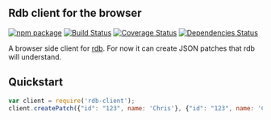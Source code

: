 __Rdb client for the browser__
------------------------------------- 
[![npm package][npm-image]][npm-url] 
[![Build Status][travis-image]][travis-url] 
[![Coverage Status][coveralls-image]][coveralls-url] 
[![Dependencies Status][david-image]][david-url] 


A browser side client for [rdb](https://npmjs.org/package/rdb). For now it can create JSON patches that rdb will understand.

## Quickstart


```js
var client = require('rdb-client');
client.createPatch({"id": "123", name: 'Chris'}, {"id": "123", name: 'Chris Brown', "interests": ["skiiing", "hiking"]});
```

[npm-image]:https://img.shields.io/npm/v/rdb-client.svg
[npm-url]:http://npmjs.org/package/rdb-client
[travis-image]:https://travis-ci.org/alfateam/rdb-client.svg?branch=master
[travis-url]:https://travis-ci.org/alfateam/rdb-client
[david-image]:https://david-dm.org/alfateam/rdb-client/status.svg
[david-url]:https://david-dm.org/alfateam/rdb-client
[coveralls-image]:https://coveralls.io/repos/github/alfateam/rdb-client/badge.svg?branch=master
[coveralls-url]:https://coveralls.io/github/alfateam/rdb-client?branch=master
